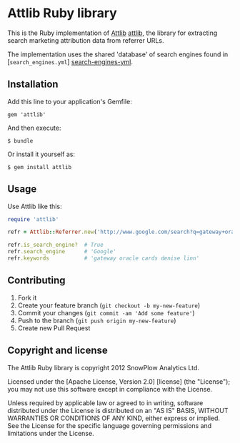 # Attlib Ruby library

This is the Ruby implementation of [Attlib] [attlib], the library for extracting search marketing attribution data from referrer URLs.

The implementation uses the shared 'database' of search engines found in [`search_engines.yml`] [search-engines-yml].

## Installation

Add this line to your application's Gemfile:

    gem 'attlib'

And then execute:

    $ bundle

Or install it yourself as:

    $ gem install attlib

## Usage

Use Attlib like this:

```ruby
require 'attlib'

refr = Attlib::Referrer.new('http://www.google.com/search?q=gateway+oracle+cards+denise+linn&hl=en&client=safari')

refr.is_search_engine? 	# True
refr.search_engine 		# 'Google'
refr.keywords 			# 'gateway oracle cards denise linn'
```

## Contributing

1. Fork it
2. Create your feature branch (`git checkout -b my-new-feature`)
3. Commit your changes (`git commit -am 'Add some feature'`)
4. Push to the branch (`git push origin my-new-feature`)
5. Create new Pull Request

## Copyright and license

The Attlib Ruby library is copyright 2012 SnowPlow Analytics Ltd.

Licensed under the [Apache License, Version 2.0] [license] (the "License");
you may not use this software except in compliance with the License.

Unless required by applicable law or agreed to in writing, software
distributed under the License is distributed on an "AS IS" BASIS,
WITHOUT WARRANTIES OR CONDITIONS OF ANY KIND, either express or implied.
See the License for the specific language governing permissions and
limitations under the License.

[attlib]: https://github.com/snowplow/attlib
[search-engines-yml]: https://github.com/snowplow/attlib/blob/master/search-engines.yml